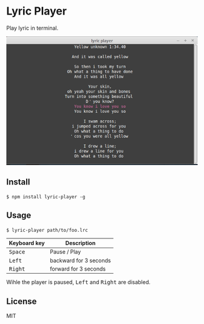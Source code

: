 # Lyric Player

Play lyric in terminal.

![](./example/screenshot.png)

## Install
```
$ npm install lyric-player -g
```

## Usage
```
$ lyric-player path/to/foo.lrc
```

| Keyboard key | Description |
|--------------|-------------|
|<kbd>Space</kbd>| Pause / Play |
|<kbd>Left</kbd> | backward for 3 seconds |
|<kbd>Right</kbd>| forward for 3 seconds|

Wihle the player is paused, <kbd>Left</kbd> and <kbd>Right</kbd> are disabled.


## License
MIT